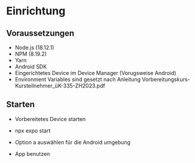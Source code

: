 # Einrichtung

## Voraussetzungen

- Node.js (18.12.1)
- NPM (8.19.2)
- Yarn
- Android SDK
- Eingerichtetes Device im Device Manager (Vorugsweise Android)
- Environment Variables sind gesetzt nach Anleitung Vorbereitungskurs-Kursteilnehmer_üK-335-ZH2023.pdf

## Starten

- Vorbereitetes Device starten

- npx expo start
- Option a auswählen für die Android umgebung

- App benutzen